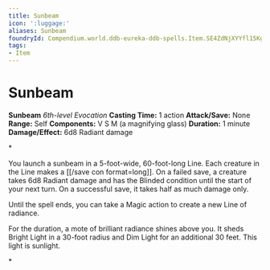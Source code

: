 ```yaml
---
title: Sunbeam
icon: ':luggage:'
aliases: Sunbeam
foundryId: Compendium.world.ddb-eureka-ddb-spells.Item.SE4ZdNjXYYfl15Kg
tags:
- Item
---
```


# Sunbeam

**Sunbeam**
_6th-level Evocation_
**Casting Time:** 1 action
**Attack/Save:** None
**Range:** Self
**Components:** V S M (a magnifying glass)
**Duration:** 1 minute
**Damage/Effect:** 6d8 Radiant damage

*<p>You launch a sunbeam in a 5-foot-wide, 60-foot-long Line. Each creature in the Line makes a [[/save con format=long]]. On a failed save, a creature takes 6d8 Radiant damage and has the Blinded condition until the start of your next turn. On a successful save, it takes half as much damage only.

Until the spell ends, you can take a Magic action to create a new Line of radiance.

For the duration, a mote of brilliant radiance shines above you. It sheds Bright Light in a 30-foot radius and Dim Light for an additional 30 feet. This light is sunlight.</p>*